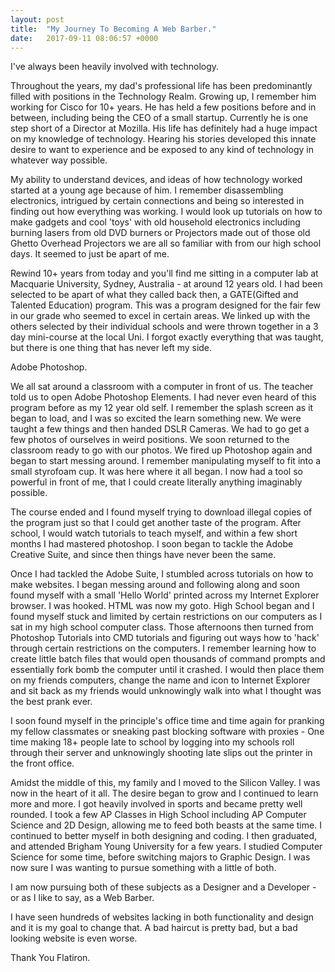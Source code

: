 ```yaml
---
layout: post
title:  "My Journey To Becoming A Web Barber."
date:   2017-09-11 08:06:57 +0000
---
```



I've always been heavily involved with technology. 

Throughout the years, my dad's professional life has been predominantly filled with positions in the Technology Realm. Growing up, I remember him working for Cisco for 10+ years. He has held a few positions before and in between, including being the CEO of a small startup. Currently he is one step short of a Director at Mozilla. His life has definitely had a huge impact on my knowledge of technology. Hearing his stories developed this innate desire to want to experience and be exposed to any kind of technology in whatever way possible.

My ability to understand devices, and ideas of how technology worked started at a young age because of him. I remember disassembling electronics, intrigued by certain connections and being so interested in finding out how everything was working. I would look up tutorials on how to make gadgets and cool 'toys' with old household electronics including burning lasers from old DVD burners or Projectors made out of those old Ghetto Overhead Projectors we are all so familiar with from our high school days. It seemed to just be apart of me. 

Rewind 10+ years from today and you'll find me sitting in a computer lab at Macquarie University, Sydney, Australia - at around 12 years old. I had been selected to be apart of what they called back then, a GATE(Gifted and Talented Education) program. This was a program designed for the fair few in our grade who seemed to excel in certain areas. We linked up with the others selected by their individual schools and were thrown together in a 3 day mini-course at the local Uni. I forgot exactly everything that was taught, but there is one thing that has never left my side. 

Adobe Photoshop.

We all sat around a classroom with a computer in front of us. The teacher told us to open Adobe Photoshop Elements. I had never even heard of this program before as my 12 year old self. I remember the splash screen as it began to load, and I was so excited the learn something new. We were taught a few things and then handed DSLR Cameras. We had to go get a few photos of ourselves in weird positions. We soon returned to the classroom ready to go with our photos. We fired up Photoshop again and began to start messing around. I remember manipulating myself to fit into a small styrofoam cup. It was here where it all began. I now had a tool so powerful in front of me, that I could create literally anything imaginably possible. 

The course ended and I found myself trying to download illegal copies of the program just so that I could get another taste of the program. After school, I would watch tutorials to teach myself, and within a few short months I had mastered photoshop. I soon began to tackle the Adobe Creative Suite, and since then things have never been the same.

Once I had tackled the Adobe Suite, I stumbled across tutorials on how to make websites. I began messing around and following along and soon found myself with a small 'Hello World' printed across my Internet Explorer browser. I was hooked. HTML was now my goto. High School began and I found myself stuck and limited by certain restrictions on our computers as I sat in my high school computer class. Those afternoons then turned from Photoshop Tutorials into CMD tutorials and figuring out ways how to 'hack' through certain restrictions on the computers. I remember learning how to create little batch files that would open thousands of command prompts and essentially fork bomb the computer until it crashed. I would then place them on my friends computers, change the name and icon to Internet Explorer and sit back as my friends would unknowingly walk into what I thought was the best prank ever.

I soon found myself in the principle's office time and time again for pranking my fellow classmates or sneaking past blocking software with proxies - One time making 18+ people late to school by logging into my schools roll through their server and unknowingly shooting late slips out the printer in the front office.

Amidst the middle of this, my family and I moved to the Silicon Valley. I was now in the heart of it all.  The desire began to grow and I continued to learn more and more. I got heavily involved in sports and became pretty well rounded. I took a few AP Classes in High School including AP Computer Science and 2D Design, allowing me to feed both beasts at the same time. I continued to better myself in both designing and coding. I then graduated, and attended Brigham Young University for a few years. I studied Computer Science for some time, before switching majors to Graphic Design. I was now sure I was wanting to pursue something with a little of both.

I am now pursuing both of these subjects as a Designer and a Developer - or as I like to say, as a Web Barber.

I have seen hundreds of websites lacking in both functionality and design and it is my goal to change that. A bad haircut is pretty bad, but a bad looking website is even worse.

Thank You Flatiron.
